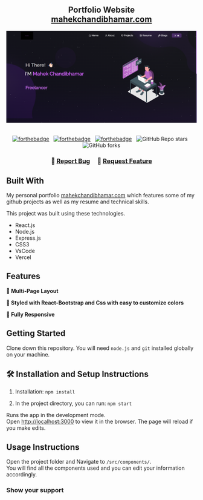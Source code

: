 <h2 align="center">
  Portfolio Website <br/>
  <a href="https://mahekchandibhamar.com/" target="_blank">mahekchandibhamar.com</a>
</h2>
<div align="center">
  <img alt="Demo" src="Images/readme-img.png" />
  
</div>

<br/>

<center>

[![forthebadge](https://forthebadge.com/images/badges/built-with-love.svg)](https://forthebadge.com) &nbsp;
[![forthebadge](https://forthebadge.com/images/badges/made-with-javascript.svg)](https://forthebadge.com) &nbsp;
[![forthebadge](https://forthebadge.com/images/badges/open-source.svg)](https://forthebadge.com) &nbsp;
![GitHub Repo stars](https://img.shields.io/github/stars/Jaydip4419/Portfolio?color=red&logo=github&style=for-the-badge) &nbsp;
![GitHub forks](https://img.shields.io/github/forks/Jaydip4419/Portfolio?color=red&logo=github&style=for-the-badge)

</center>

<h3 align="center">
    🔹
    <a href="https://github.com/chandibhamarmahek/portfolio/issues">Report Bug</a> &nbsp; &nbsp;
    🔹
    <a href="https://github.com/chandibhamarmahek/portfolio/issues">Request Feature</a>
</h3>

## Built With

My personal portfolio <a href="https://mahekchandibhamar.com/" target="_blank">mahekchandibhamar.com</a> which features some of my github projects as well as my resume and technical skills.<br/>

This project was built using these technologies.

- React.js
- Node.js
- Express.js
- CSS3
- VsCode
- Vercel

## Features

**📖 Multi-Page Layout**

**🎨 Styled with React-Bootstrap and Css with easy to customize colors**

**📱 Fully Responsive**

## Getting Started

Clone down this repository. You will need `node.js` and `git` installed globally on your machine.

## 🛠 Installation and Setup Instructions

1. Installation: `npm install`

2. In the project directory, you can run: `npm start`

Runs the app in the development mode.\
Open [http://localhost:3000](http://localhost:3000) to view it in the browser.
The page will reload if you make edits.

## Usage Instructions

Open the project folder and Navigate to `/src/components/`. <br/>
You will find all the components used and you can edit your information accordingly.

### Show your support

